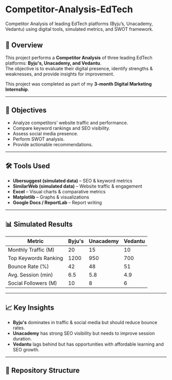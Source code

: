 # Competitor-Analysis-EdTech
Competitor Analysis of leading EdTech platforms (Byju’s, Unacademy, Vedantu) using digital tools, simulated metrics, and SWOT framework.

## 📌 Overview
This project performs a **Competitor Analysis** of three leading EdTech platforms: **Byju's, Unacademy, and Vedantu**.  
The objective is to evaluate their digital presence, identify strengths & weaknesses, and provide insights for improvement.

This project was completed as part of my **3-month Digital Marketing Internship**.

---

## 🎯 Objectives
- Analyze competitors’ website traffic and performance.  
- Compare keyword rankings and SEO visibility.  
- Assess social media presence.  
- Perform SWOT analysis.  
- Provide actionable recommendations.  

---

## 🛠 Tools Used
- **Ubersuggest (simulated data)** – SEO & keyword metrics  
- **SimilarWeb (simulated data)** – Website traffic & engagement  
- **Excel** – Visual charts & comparative metrics  
- **Matplotlib** – Graphs & visualizations  
- **Google Docs / ReportLab** – Report writing  

---

## 📊 Simulated Results

| Metric                | Byju's  | Unacademy | Vedantu |
|-----------------------|---------|-----------|---------|
| Monthly Traffic (M)   | 20      | 15        | 10      |
| Top Keywords Ranking  | 1200    | 950       | 700     |
| Bounce Rate (%)       | 42      | 48        | 51      |
| Avg. Session (min)    | 6.5     | 5.8       | 4.9     |
| Social Followers (M)  | 10      | 8         | 6       |

---

## 📈 Key Insights
- **Byju's** dominates in traffic & social media but should reduce bounce rates.  
- **Unacademy** has strong SEO visibility but needs to improve session duration.  
- **Vedantu** lags behind but has opportunities with affordable learning and SEO growth.  

---

## 📂 Repository Structure
